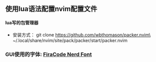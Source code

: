 ##  使用lua语法配置nvim配置文件

#### lua写的包管理器
- 安装方式：
git clone https://github.com/wbthomason/packer.nvim\
 ~/.local/share/nvim/site/pack/packer/start/packer.nvim

### GUI使用的字体: [FiraCode Nerd Font](https://www.nerdfonts.com/)
